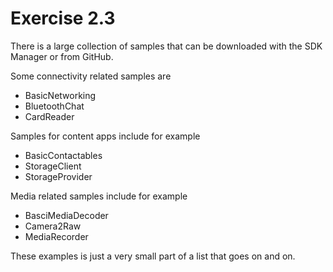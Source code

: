 # Exercise 2.3 #
There is a large collection of samples that can be downloaded with the SDK Manager or from GitHub.  

Some connectivity related samples are  
- BasicNetworking  
- BluetoothChat  
- CardReader  

Samples for content apps include for example  
- BasicContactables
- StorageClient
- StorageProvider

Media related samples include for example   
- BasciMediaDecoder  
- Camera2Raw  
- MediaRecorder  

These examples is just a very small part of a list that goes on and on.  
